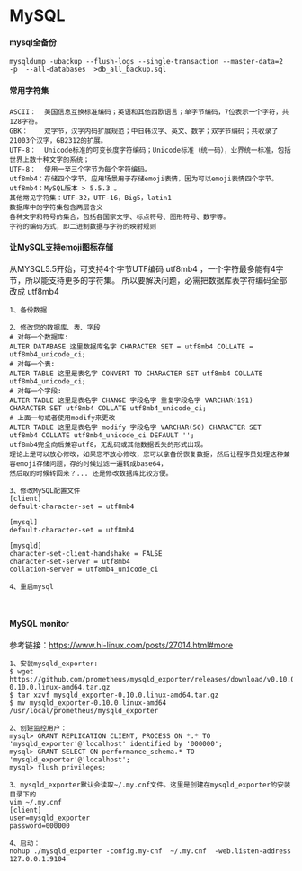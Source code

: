 # MySQL 


#### mysql全备份
    mysqldump -ubackup --flush-logs --single-transaction --master-data=2   -p  --all-databases  >db_all_backup.sql

#### 常用字符集
    ASCII：  美国信息互换标准编码；英语和其他西欧语言；单字节编码，7位表示一个字符，共128字符。
    GBK：    双字节，汉字内码扩展规范；中日韩汉字、英文、数字；双字节编码；共收录了21003个汉字，GB2312的扩展。
    UTF-8：  Unicode标准的可变长度字符编码；Unicode标准（统一码），业界统一标准，包括世界上数十种文字的系统；
    UTF-8：  使用一至三个字节为每个字符编码。
    utf8mb4：存储四个字节，应用场景用于存储emoji表情，因为可以emoji表情四个字节。
    utf8mb4：MySQL版本 > 5.5.3 。
    其他常见字符集：UTF-32，UTF-16，Big5，latin1
    数据库中的字符集包含两层含义
    各种文字和符号的集合，包括各国家文字、标点符号、图形符号、数字等。
    字符的编码方式，即二进制数据与字符的映射规则


#### 让MySQL支持emoji图标存储
从MYSQL5.5开始，可支持4个字节UTF编码 utf8mb4 ，一个字符最多能有4字节，所以能支持更多的字符集。
所以要解决问题，必需把数据库表字符编码全部改成 utf8mb4

    1、备份数据
    
    2、修改您的数据库、表、字段
    # 对每一个数据库:
    ALTER DATABASE 这里数据库名字 CHARACTER SET = utf8mb4 COLLATE = utf8mb4_unicode_ci;
    # 对每一个表:
    ALTER TABLE 这里是表名字 CONVERT TO CHARACTER SET utf8mb4 COLLATE utf8mb4_unicode_ci;
    # 对每一个字段:
    ALTER TABLE 这里是表名字 CHANGE 字段名字 重复字段名字 VARCHAR(191) CHARACTER SET utf8mb4 COLLATE utf8mb4_unicode_ci;
    # 上面一句或者使用modify来更改
    ALTER TABLE 这里是表名字 modify 字段名字 VARCHAR(50) CHARACTER SET utf8mb4 COLLATE utf8mb4_unicode_ci DEFAULT '';
    utf8mb4完全向后兼容utf8，无乱码或其他数据丢失的形式出现。
    理论上是可以放心修改，如果您不放心修改，您可以拿备份恢复数据，然后让程序员处理这种兼容emoji存储问题，存的时候过滤一遍转成base64，
    然后取的时候转回来？... 还是修改数据库比较方便。

    3、修改MySQL配置文件
    [client]
    default-character-set = utf8mb4

    [mysql]
    default-character-set = utf8mb4

    [mysqld]
    character-set-client-handshake = FALSE
    character-set-server = utf8mb4
    collation-server = utf8mb4_unicode_ci
    
    4、重启mysql

    


#### MySQL monitor

参考链接：https://www.hi-linux.com/posts/27014.html#more

    1、安装mysqld_exporter:
    $ wget https://github.com/prometheus/mysqld_exporter/releases/download/v0.10.0/mysqld_exporter-0.10.0.linux-amd64.tar.gz
    $ tar xzvf mysqld_exporter-0.10.0.linux-amd64.tar.gz
    $ mv mysqld_exporter-0.10.0.linux-amd64 /usr/local/prometheus/mysqld_exporter

    2、创建监控用户：
    mysql> GRANT REPLICATION CLIENT, PROCESS ON *.* TO 'mysqld_exporter'@'localhost' identified by '000000';
    mysql> GRANT SELECT ON performance_schema.* TO 'mysqld_exporter'@'localhost';
    mysql> flush privileges;

    3、mysqld_exporter默认会读取~/.my.cnf文件。这里是创建在mysqld_exporter的安装目录下的
    vim ~/.my.cnf
    [client]
    user=mysqld_exporter
    password=000000

    4、启动：
    nohup ./mysqld_exporter -config.my-cnf  ~/.my.cnf  -web.listen-address 127.0.0.1:9104







